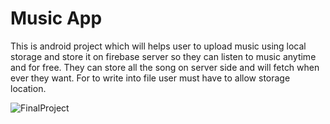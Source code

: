 # Music App
This is android project which will helps user to upload music using local storage and store it on firebase server so they can listen to music anytime and for free.
They can store all the song on server side and will fetch when ever they want.
For to write into file user must have to allow storage location.

![FinalProject](https://user-images.githubusercontent.com/72172951/115274853-1db64d00-a10f-11eb-9fae-3fe5a4cce737.gif)
